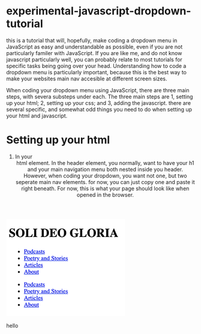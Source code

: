 # experimental-javascript-dropdown-tutorial

this is a tutorial that will, hopefully, make coding a dropdown menu in JavaScript as easy and understandable as possible, even if you are not particularly familer with JavaScript. If you are like me, and do not know javascript particularly well, you can probably relate to most tutorials for specific tasks being going over your head. Understanding how to code a dropdown menu is particularly important, because this is the best way to make your websites main nav accesible at different screen sizes.

When coding your dropdown menu using JavaScript, there are three main steps, with severa substeps under each. The three main steps are 1, setting up your html; 2, setting up your css; and 3, adding the javascript. there are several specific, and somewhat odd things you need to do when setting up your html and javascript.

# Setting up your html


1. In your <header> html element. In the header element, you normally, want to have your h1 and your main navigation menu both nested inside you header. However, when coding your dropdown, you want not one, but two seperate main nav elements. for now, you can just copy one and paste it right beneath. For now, this is what your page should look like when opened in the browser.
 
 ![multiple-naviagations](/images/multiple-navigations.png)

hello
